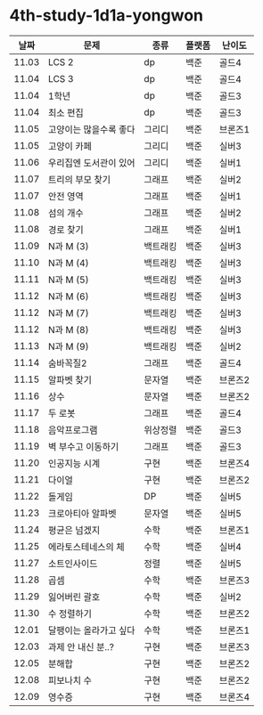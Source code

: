 # 4th-study-1d1a-yongwon

| 날짜    | 문제           | 종류   | 플랫폼 | 난이도  |
|-------|--------------|------|-----|------|
| 11.03 | LCS 2        | dp   | 백준  | 골드4  |
| 11.04 | LCS 3        | dp   | 백준  | 골드4  |
| 11.04 | 1학년          | dp   | 백준  | 골드3  |
| 11.04 | 최소 편집        | dp   | 백준  | 골드3  |
| 11.05 | 고양이는 많을수록 좋다 | 그리디  | 백준  | 브론즈1 |
| 11.05 | 고양이 카페       | 그리디  | 백준  | 실버3  |
| 11.06 | 우리집엔 도서관이 있어 | 그리디  | 백준  | 실버1  |
| 11.07 | 트리의 부모 찾기    | 그래프  | 백준  | 실버2  |
| 11.07 | 안전 영역        | 그래프  | 백준  | 실버1  |
| 11.08 | 섬의 개수        | 그래프  | 백준  | 실버2  |
| 11.08 | 경로 찾기        | 그래프  | 백준  | 실버1  |
| 11.09 | N과 M (3)     | 백트래킹 | 백준  | 실버3  |
| 11.10 | N과 M (4)     | 백트래킹 | 백준  | 실버3  |
| 11.11 | N과 M (5)     | 백트래킹 | 백준  | 실버3  |
| 11.12 | N과 M (6)     | 백트래킹 | 백준  | 실버3  |
| 11.12 | N과 M (7)     | 백트래킹 | 백준  | 실버3  |
| 11.12 | N과 M (8)     | 백트래킹 | 백준  | 실버3  |
| 11.13 | N과 M (9)     | 백트래킹 | 백준  | 실버2  |
| 11.14 | 숨바꼭질2        | 그래프  | 백준  | 골드4  |
| 11.15 | 알파벳 찾기       | 문자열  | 백준  | 브론즈2 |
| 11.16 | 상수           | 문자열  | 백준  | 브론즈2 |
| 11.17 | 두 로봇         | 그래프  | 백준  | 골드4  |
| 11.18 | 음악프로그램       | 위상정렬 | 백준  | 골드3  |
| 11.19 | 벽 부수고 이동하기   | 그래프  | 백준  | 골드3  |
| 11.20 | 인공지능 시계      | 구현   | 백준  | 브론즈4 |
| 11.21 | 다이얼          | 구현   | 백준  | 브론즈2 |
| 11.22 | 돌게임          | DP   | 백준  | 실버5  |
| 11.23 | 크로아티아 알파벳    | 문자열  | 백준  | 실버5  |
| 11.24 | 평균은 넘겠지      | 수학   | 백준  | 브론즈1 |
| 11.25 | 에라토스테네스의 체   | 수학   | 백준  | 실버4  |
| 11.27 | 소트인사이드       | 정렬   | 백준  | 실버5  |
| 11.28 | 곱셈           | 수학   | 백준  | 브론즈3 |
| 11.29 | 잃어버린 괄호      | 수학   | 백준  | 실버2  |
| 11.30 | 수 정렬하기       | 수학   | 백준  | 브론즈2 |
| 12.01 | 달팽이는 올라가고 싶다 | 수학   | 백준  | 브론즈1 |
| 12.03 | 과제 안 내신 분..? | 구현   | 백준  | 브론즈3 |
| 12.05 | 분해합          | 구현   | 백준  | 브론즈2 |
| 12.08 | 피보나치 수       | 구현   | 백준  | 브론즈2 |
| 12.09 | 영수증          | 구현   | 백준  | 브론즈4 |

